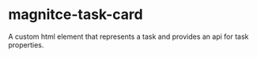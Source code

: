 # magnitce-task-card
A custom html element that represents a task and provides an api for task properties.
